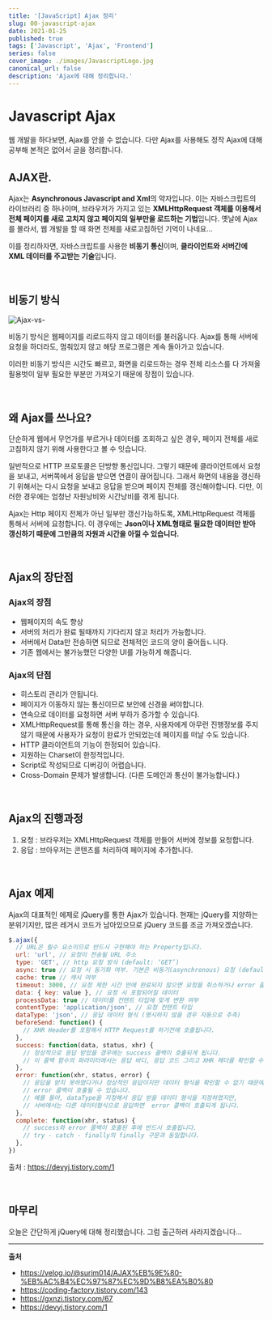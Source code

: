 ```yaml
---
title: '[JavaScript] Ajax 정리'
slug: 00-javascript-ajax
date: 2021-01-25
published: true
tags: ['Javascript', 'Ajax', 'Frontend']
series: false
cover_image: ./images/JavascriptLogo.jpg
canonical_url: false
description: 'Ajax에 대해 정리합니다.'
---
```


# Javascript Ajax

웹 개발을 하다보면, Ajax를 안쓸 수 없습니다. 다만 Ajax를 사용해도 정작 Ajax에 대해 공부해 본적은 없어서 글을 정리합니다.

## AJAX란.

Ajax는 **Asynchronous Javascript and Xml**의 약자입니다. 이는 자바스크립트의 라이브러리 중 하나이며, 브라우저가 가지고 있는 **XMLHttpRequest 객체를 이용해서 전체 페이지를 새로 고치지 않고 페이지의 일부만을 로드하는 기법**입니다. 옛날에 Ajax를 몰라서, 웹 개발을 할 때 화면 전체를 새로고침하던 기억이 나네요...

이를 정리하자면, 자바스크립트를 사용한 **비동기 통신**이며, **클라이언트와 서버간에 XML 데이터를 주고받는 기술**입니다.

<br/>

## 비동기 방식

![Ajax-vs-](https://user-images.githubusercontent.com/42582516/105646320-ae033e00-5ee2-11eb-989d-9f2342e15742.png)

비동기 방식은 웹페이지를 리로드하지 않고 데이터를 불러옵니다. Ajax를 통해 서버에 요청을 하더라도, 멈춰있지 않고 해당 프로그램은 계속 돌아가고 있습니다.

이러한 비동기 방식은 시간도 빠르고, 화면을 리로드하는 경우 전체 리소스를 다 가져올 필용벗이 일부 필요한 부분만 가져오기 때문에 장점이 있습니다.

<br/>

## 왜 Ajax를 쓰나요?

단순하게 웹에서 무언가를 부르거나 데이터를 조회하고 싶은 경우, 페이지 전체를 새로고침하지 않기 위해 사용한다고 볼 수 잇습니다.

일반적으로 HTTP 프로토콜은 단방향 통신입니다. 그렇기 때문에 클라이언트에서 요청을 보내고, 서버쪽에서 응답을 받으면 연결이 끊어집니다. 그래서 화면의 내용을 갱신하기 위해서는 다시 요청을 보내고 응답을 받으며 페이지 전체를 갱신해야합니다. 다만, 이러한 경우에는 엄청난 자원낭비와 시간낭비를 겪게 됩니다.

Ajax는 Http 페이지 전체가 아닌 일부만 갱신가능하도록, XMLHttpRequest 객체를 통해서 서버에 요청합니다. 이 경우에는 **Json이나 XML형태로 필요한 데이터만 받아 갱신하기 때문에 그만큼의 자원과 시간을 아낄 수 있습니다.**

<br/>

## Ajax의 장단점

### Ajax의 장점

- 웹페이지의 속도 향상
- 서버의 처리가 완료 될때까지 기다리지 않고 처리가 가능합니다.
- 서버에서 Data만 전송하면 되므로 전체적인 코드의 양이 줄어듭ㄴ니다.
- 기존 웹에서는 불가능했던 다양한 UI를 가능하게 해줍니다.

### Ajax의 단점

- 히스토리 관리가 안됩니다.
- 페이지가 이동하지 않는 통신이므로 보안에 신경을 써야합니다.
- 연속으로 데이터를 요청하면 서버 부하가 증가할 수 있습니다.
- XMLHttpRequest를 통해 통신을 하는 경우, 사용자에게 아무런 진행정보를 주지 않기 때문에 사용자가 요청이 완료가 안되었는데 페이지를 떠날 수도 있습니다.
- HTTP 클라이언트의 기능이 한정되어 있습니다.
- 지원하는 Charset이 한정적입니다.
- Script로 작성되므로 디버깅이 어렵습니다.
- Cross-Domain 문제가 발생합니다. (다른 도메인과 통신이 불가능합니다.)

<br/>

## Ajax의 진행과정

1. 요청 : 브라우저는 XMLHttpRequest 객체를 만들어 서버에 정보를 요청합니다.
2. 응답 : 브아우저는 콘텐츠를 처리하여 페이지에 추가합니다.

<br/>

## Ajax 예제

Ajax의 대표적인 에제로 jQuery를 통한 Ajax가 있습니다. 현재는 jQuery를 지양하는 분위기지만, 많은 레거시 코드가 남아있으므로 jQuery 코드를 조금 가져오겠습니다.

```js
$.ajax({
  // URL은 필수 요소이므로 반드시 구현해야 하는 Property입니다.
  url: 'url', // 요청이 전송될 URL 주소
  type: 'GET', // http 요청 방식 (default: ‘GET’)
  async: true // 요청 시 동기화 여부. 기본은 비동기(asynchronous) 요청 (default: true)
  cache: true // 캐시 여부
  timeout: 3000, // 요청 제한 시간 안에 완료되지 않으면 요청을 취소하거나 error 콜백을 호출.(단위: ms)
  data: { key: value }, // 요청 시 포함되어질 데이터
  processData: true // 데이터를 컨텐트 타입에 맞게 변환 여부
  contentType: 'application/json', // 요청 컨텐트 타입
  dataType: 'json', // 응답 데이터 형식 (명시하지 않을 경우 자동으로 추측)
  beforeSend: function() {
    // XHR Header를 포함해서 HTTP Request를 하기전에 호출됩니다.
  },
  success: function(data, status, xhr) {
    // 정상적으로 응답 받았을 경우에는 success 콜백이 호출되게 됩니다.
    // 이 콜백 함수의 파라미터에서는 응답 바디, 응답 코드 그리고 XHR 헤더를 확인할 수 있습니다.
  },
  error: function(xhr, status, error) {
    // 응답을 받지 못하였다거나 정상적인 응답이지만 데이터 형식을 확인할 수 없기 때문에
    // error 콜백이 호출될 수 있습니다.
    // 예를 들어, dataType을 지정해서 응답 받을 데이터 형식을 지정하였지만,
    // 서버에서는 다른 데이터형식으로 응답하면  error 콜백이 호출되게 됩니다.
  },
  complete: function(xhr, status) {
    // success와 error 콜백이 호출된 후에 반드시 호출됩니다.
    // try - catch - finally의 finally 구문과 동일합니다.
  },
})
```

출처 : https://devyj.tistory.com/1

<br/>

## 마무리

오늘은 간단하게 jQuery에 대해 정리했습니다. 그럼 출근하러 사라지겠습니다...

---

**출처**

- https://velog.io/@surim014/AJAX%EB%9E%80-%EB%AC%B4%EC%97%87%EC%9D%B8%EA%B0%80
- https://coding-factory.tistory.com/143
- https://gxnzi.tistory.com/67
- https://devyj.tistory.com/1

